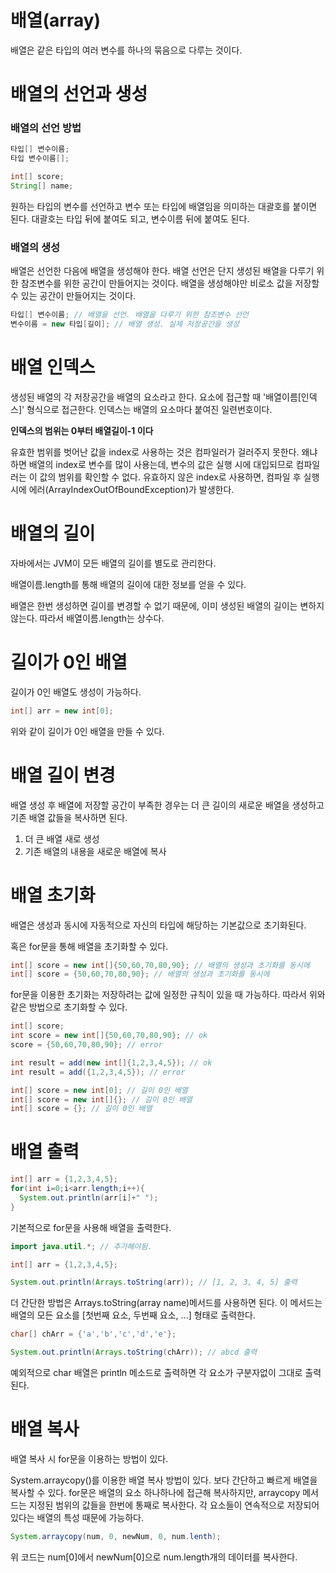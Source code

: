 # 배열(array)

배열은 같은 타입의 여러 변수를 하나의 묶음으로 다루는 것이다.

# 배열의 선언과 생성

### 배열의 선언 방법

```java
타입[] 변수이름;
타입 변수이름[];
```
```java
int[] score;
String[] name;
```

원하는 타입의 변수를 선언하고 변수 또는 타입에 배열임을 의미하는 대괄호를 붙이면 된다.
대괄호는 타입 뒤에 붙여도 되고, 변수이름 뒤에 붙여도 된다.

### 배열의 생성

배열은 선언한 다음에 배열을 생성해야 한다.
배열 선언은 단지 생성된 배열을 다루기 위한 참조변수를 위한 공간이 만들어지는 것이다.
배열을 생성해야만 비로소 값을 저장할 수 있는 공간이 만들어지는 것이다.

```java
타입[] 변수이름; // 배열을 선언. 배열을 다루기 위한 참조변수 선언
변수이름 = new 타입[길이]; // 배열 생성. 실제 저장공간을 생성
```

# 배열 인덱스

생성된 배열의 각 저장공간을 배열의 요소라고 한다.
요소에 접근할 때 '배열이름[인덱스]' 형식으로 접근한다.
인덱스는 배열의 요소마다 붙여진 일련번호이다.

**인덱스의 범위는 0부터 배열길이-1 이다**

유효한 범위를 벗어난 값을 index로 사용하는 것은 컴파일러가 걸러주지 못한다.
왜냐하면 배열의 index로 변수를 많이 사용는데, 변수의 값은 실행 시에 대입되므로 컴파일러는 이 값의 범위를 확인할 수 없다.
유효하지 않은 index로 사용하면, 컴파일 후 실행 시에 에러(ArrayIndexOutOfBoundException)가 발생한다.

# 배열의 길이

자바에서는 JVM이 모든 배열의 길이를 별도로 관리한다.

배열이름.length를 통해 배열의 길이에 대한 정보를 얻을 수 있다.

배열은 한번 생성하면 길이를 변경할 수 없기 때문에, 이미 생성된 배열의 길이는 변하지 않는다. 따라서 배열이름.length는 상수다. 

# 길이가 0인 배열

길이가 0인 배열도 생성이 가능하다.

```java
int[] arr = new int[0];
```
위와 같이 길이가 0인 배열을 만들 수 있다.


# 배열 길이 변경

배열 생성 후 배열에 저장할 공간이 부족한 경우는 더 큰 길이의 새로운 배열을 생성하고 기존 배열 값들을 복사하면 된다.

1. 더 큰 배열 새로 생성
2. 기존 배열의 내용을 새로운 배열에 복사

# 배열 초기화

배열은 생성과 동시에 자동적으로 자신의 타입에 해당하는 기본값으로 초기화된다.

혹은 for문을 통해 배열을 초기화할 수 있다.

```java
int[] score = new int[]{50,60,70,80,90}; // 배열의 생성과 초기화를 동시에
int[] score = {50,60,70,80,90}; // 배열의 생성과 초기화를 동시에
```
for문을 이용한 초기화는 저장하려는 값에 일정한 규칙이 있을 때 가능하다. 따라서 위와 같은 방법으로 초기화할 수 있다.

```java
int[] score;
int score = new int[]{50,60,70,80,90}; // ok
score = {50,60,70,80,90}; // error
```
```java
int result = add(new int[]{1,2,3,4,5}); // ok
int result = add({1,2,3,4,5}); // error
```
```java
int[] score = new int[0]; // 길이 0인 배열
int[] score = new int[]{}; // 길이 0인 배열
int[] score = {}; // 길이 0인 배열
```

# 배열 출력


```java
int[] arr = {1,2,3,4,5};
for(int i=0;i<arr.length;i++){
  System.out.println(arr[i]+" ");
}
```
기본적으로 for문을 사용해 배열을 출력한다.

```java
import java.util.*; // 추가해야됨.

int[] arr = {1,2,3,4,5};

System.out.println(Arrays.toString(arr)); // [1, 2, 3, 4, 5] 출력
```
더 간단한 방법은 Arrays.toString(array name)메서드를 사용하면 된다.
이 메서드는 배열의 모든 요소를 [첫번째 요소, 두번째 요소, ...] 형태로 출력한다.


```java
char[] chArr = {'a','b','c','d','e'};

System.out.println(Arrays.toString(chArr)); // abcd 출력
```
예외적으로 char 배열은 println 메소드로 출력하면 각 요소가 구분자없이 그대로 출력된다.

# 배열 복사

배열 복사 시 for문을 이용하는 방법이 있다.

System.arraycopy()를 이용한 배열 복사 방법이 있다. 보다 간단하고 빠르게 배열을 복사할 수 있다.
for문은 배열의 요소 하나하나에 접근해 복사하지만, arraycopy 메서드는 지정된 범위의 값들을 한번에 통째로 복사한다.
각 요소들이 연속적으로 저장되어 있다는 배열의 특성 때문에 가능하다.

```java
System.arraycopy(num, 0, newNum, 0, num.lenth);
```
위 코드는 num[0]에서 newNum[0]으로 num.length개의 데이터를 복사한다.



